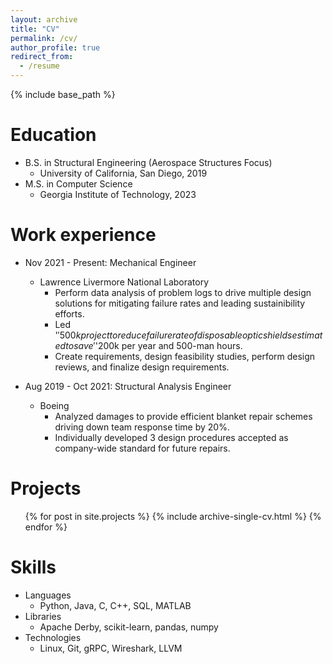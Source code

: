 ```yaml
---
layout: archive
title: "CV"
permalink: /cv/
author_profile: true
redirect_from:
  - /resume
---
```


{% include base_path %}

Education
======
* B.S. in Structural Engineering (Aerospace Structures Focus)
    * University of California, San Diego, 2019
* M.S. in Computer Science
    * Georgia Institute of Technology, 2023

Work experience
======

* Nov 2021 - Present: Mechanical Engineer
  * Lawrence Livermore National Laboratory
    * Perform data analysis of problem logs to drive multiple design solutions for mitigating failure rates and leading sustainibility efforts.
    * Led '$'500k project to reduce failure rate of disposable optic shields estimated to save '$'200k per year and 500-man hours.
    * Create requirements, design feasibility studies, perform design reviews, and finalize design requirements.

* Aug 2019 - Oct 2021: Structural Analysis Engineer
  * Boeing
    * Analyzed damages to provide efficient blanket repair schemes driving down team response time by 20%.
    * Individually developed 3 design procedures accepted as company-wide standard for future repairs.

Projects
======
  <ul>{% for post in site.projects %}
  {% include archive-single-cv.html %}
  {% endfor %}</ul>

Skills
======
* Languages
  * Python, Java, C, C++, SQL, MATLAB
* Libraries
  * Apache Derby, scikit-learn, pandas, numpy
* Technologies
  * Linux, Git, gRPC, Wireshark, LLVM